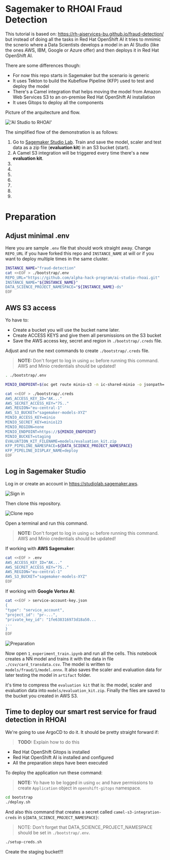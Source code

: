 # Sagemaker to RHOAI Fraud Detection

This tutorial is based on: <https://rh-aiservices-bu.github.io/fraud-detection/> but instead of doing all the tasks in Red Hat OpenShift AI it tries to mmimic the scnerio where a Data Scientists develops a model in an AI Studio (like the ones  AWS, IBM, Google or Azure offer) and then deploys it in Red Hat OpenShift AI.

There are some differences though:

- For now this repo starts in Sagemaker but the scenario is generic
- It uses Tekton to build the Kubeflow Pipeline (KFP) used to test and deploy the model
- There's a Camel integration that helps moving the model from Amazon Web Services S3 to an on-premise Red Hat OpenShift AI installation
- It uses Gitops to deploy all the components


Picture of the arquitecture and flow.

!['AI Studio to RHOAI'](./AI%20Studio%20to%20RHOAI.svg)

The simplified flow of the demonstration is as follows:

1. Go to [Sagemaker Studio Lab](https://studiolab.sagemaker.aws). Train and save the model, scaler and test data as a zip file (**evaluation kit**) in an S3 bucket (start).
2. A Camel S3 integration will be triggered every time there's a new **evaluation kit**.
3.
4.
5.
6.
7.
8.
9.



# Preparation

## Adjust minimal .env

Here you are sample `.env` file that should work straight away. Change `REPO_URL` if you have forked this repo and `INSTANCE_NAME` at will or if you want to deploy multiple times in the same cluster.

```sh
INSTANCE_NAME="fraud-detection"
cat <<EOF > ./bootstrap/.env
REPO_URL="https://github.com/alpha-hack-program/ai-studio-rhoai.git"
INSTANCE_NAME="${INSTANCE_NAME}"
DATA_SCIENCE_PROJECT_NAMESPACE="${INSTANCE_NAME}-ds"
EOF
```

## AWS S3 access

Yo have to:

- Create a bucket you will use the bucket name later.
- Create ACCESS KEYS and give them all persmissions on the S3 bucket
- Save the AWS access key, secret and region in `./bootstrap/.creds` file.

Adjust and run the next commands to create `./bootstrap/.creds` file.

> **NOTE:** Don't forget to log in using `oc` before running this command. AWS and Minio credentials should be updated!

```sh
. ./bootstrap/.env

MINIO_ENDPOINT=$(oc get route minio-s3 -n ic-shared-minio -o jsonpath='{.spec.host}')

cat <<EOF > ./bootstrap/.creds
AWS_ACCESS_KEY_ID="AK..."
AWS_SECRET_ACCESS_KEY="7S.."
AWS_REGION="eu-central-1"
AWS_S3_BUCKET="sagemaker-models-XYZ"
MINIO_ACCESS_KEY=minio
MINIO_SECRET_KEY=minio123
MINIO_REGION=none
MINIO_ENDPOINT=https://${MINIO_ENDPOINT}
MINIO_BUCKET=staging
EVALUATION_KIT_FILENAME=models/evaluation_kit.zip
KFP_PIPELINE_NAMESPACE=${DATA_SCIENCE_PROJECT_NAMESPACE}
KFP_PIPELINE_DISPLAY_NAME=deploy
EOF
```

## Log in Sagemaker Studio

Log in or create an account in https://studiolab.sagemaker.aws.

![Sign in](./images/sagemaker-login.png)

Then clone this repository.

![Clone repo](./images/sagemaker-clone-repo.png)

Open a terminal and run this command.

> **NOTE:** Don't forget to log in using `oc` before running this command. AWS and Minio credentials should be updated!

If working with **AWS Sagemaker**:

```sh
cat <<EOF > .env
AWS_ACCESS_KEY_ID="AK..."
AWS_SECRET_ACCESS_KEY="7S.."
AWS_REGION="eu-central-1"
AWS_S3_BUCKET="sagemaker-models-XYZ"
EOF
```

If working with **Google Vertex AI**:

```sh
cat <<EOF > service-account-key.json
{
"type": "service_account",
"project_id": "pr-...",
"private_key_id": "1fe638316973d18a50...
...
}
EOF
```

![Preparation](./images/sagemaker-preparation.png)

Now open `1_experiment_train.ipynb` and run all the cells. This notebook creates a NN model and trains it with the data in file `./csv/card_transdata.csv`. The model is written to `models/fraud/1/model.onnx`. It also saves the scaler and evaluation data for later testing the model in `artifact` folder.

it's time to compress the `evaluation kit` that is: the model, scaler and evaluation data into `models/evaluation_kit.zip`. Finally the files are saved to the bucket you created in AWS S3.

## Time to deploy our smart rest service for fraud detection in RHOAI

We're going to use ArgoCD to do it. It should be pretty straight forward if:

> **TODO:** Explain how to do this

- Red Hat OpenShift Gitops is installed
- Red Hat OpenShift AI is installed and configured
- All the preparation steps have been executed

To deploy the application run these command:

> **NOTE:** Yo have to be logged in using `oc` and have permissions to create `Application` object in `openshift-gitops` namespace.

```sh
cd bootstrap
./deploy.sh
```

And also this command that creates a secret called `camel-s3-integration-creds` in `${DATA_SCIENCE_PROJECT_NAMESPACE}`:

> NOTE: Don't forget that DATA_SCIENCE_PROJECT_NAMESPACE should be set in `./bootstrap/.env`.

```sh
./setup-creds.sh
```

Create the staging bucket!!!